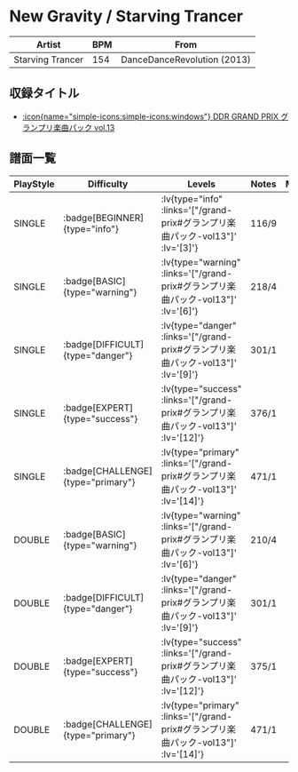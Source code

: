 # New Gravity / Starving Trancer

|Artist|BPM|From|
|------|---|----|
|Starving Trancer|154|DanceDanceRevolution (2013)|

## 収録タイトル

- [ :icon{name="simple-icons:simple-icons:windows"} DDR GRAND PRIX グランプリ楽曲パック vol.13](/grand-prix#グランプリ楽曲パック-vol13)

## 譜面一覧

|PlayStyle|Difficulty|Levels|Notes|Movie|
|---------|----------|------|-----|-----|
|SINGLE| :badge[BEGINNER]{type="info"} | :lv{type="info" :links='["/grand-prix#グランプリ楽曲パック-vol13"]' :lv='[3]'} |116/9||
|SINGLE| :badge[BASIC]{type="warning"} | :lv{type="warning" :links='["/grand-prix#グランプリ楽曲パック-vol13"]' :lv='[6]'} |218/4||
|SINGLE| :badge[DIFFICULT]{type="danger"} | :lv{type="danger" :links='["/grand-prix#グランプリ楽曲パック-vol13"]' :lv='[9]'} |301/1||
|SINGLE| :badge[EXPERT]{type="success"} | :lv{type="success" :links='["/grand-prix#グランプリ楽曲パック-vol13"]' :lv='[12]'} |376/1||
|SINGLE| :badge[CHALLENGE]{type="primary"} | :lv{type="primary" :links='["/grand-prix#グランプリ楽曲パック-vol13"]' :lv='[14]'} |471/1||
|DOUBLE| :badge[BASIC]{type="warning"} | :lv{type="warning" :links='["/grand-prix#グランプリ楽曲パック-vol13"]' :lv='[6]'} |210/4||
|DOUBLE| :badge[DIFFICULT]{type="danger"} | :lv{type="danger" :links='["/grand-prix#グランプリ楽曲パック-vol13"]' :lv='[9]'} |301/1||
|DOUBLE| :badge[EXPERT]{type="success"} | :lv{type="success" :links='["/grand-prix#グランプリ楽曲パック-vol13"]' :lv='[12]'} |375/1||
|DOUBLE| :badge[CHALLENGE]{type="primary"} | :lv{type="primary" :links='["/grand-prix#グランプリ楽曲パック-vol13"]' :lv='[14]'} |471/1||
